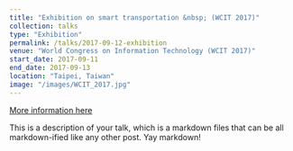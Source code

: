 ```yaml
---
title: "Exhibition on smart transportation &nbsp; (WCIT 2017)"
collection: talks
type: "Exhibition"
permalink: /talks/2017-09-12-exhibition
venue: "World Congress on Information Technology (WCIT 2017)"
start_date: 2017-09-11
end_date: 2017-09-13
location: "Taipei, Taiwan"
image: "/images/WCIT_2017.jpg"
---
```


[More information here](https://www.roc-taiwan.org/cayyz_en/post/5636.html)

This is a description of your talk, which is a markdown files that can be all markdown-ified like any other post. Yay markdown!
